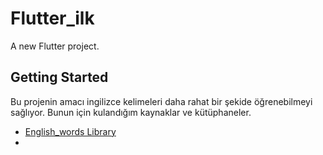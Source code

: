 # Flutter_ilk

A new Flutter project.

## Getting Started

Bu projenin amacı ingilizce kelimeleri daha rahat bir şekide öğrenebilmeyi sağlıyor.
Bunun için kulandığım kaynaklar ve kütüphaneler.

- [English_words Library](https://pub.dev/documentation/english_words/latest/english_words/english_words-library.html)
- 

